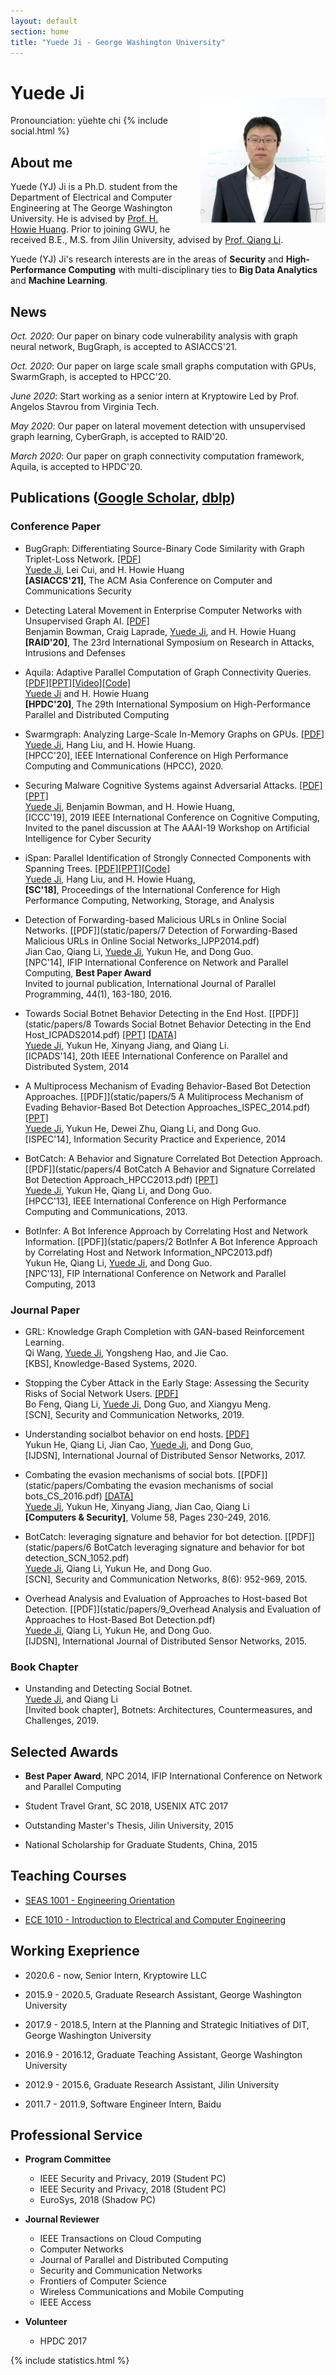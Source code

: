 ```yaml
---
layout: default
section: home
title: "Yuede Ji - George Washington University"
---
```

<img src="static/info/profile_formal.png" class="img-thumbnail" width="200px" style="float:right; margin-left:30px; margin-top:50px; margin-bottom:10px;">

# Yuede Ji 
Pronounciation: yüehte chi 
{% include social.html %}


## About me
Yuede (YJ) Ji is a Ph.D. student from the Department of Electrical and Computer Engineering at The George Washington University. He is advised by [Prof. H. Howie Huang](https://www.seas.gwu.edu/howie-huang). Prior to joining GWU, he received B.E., M.S. from Jilin University, advised by [Prof. Qiang Li](http://ccst.jlu.edu.cn/info/1026/6668.htm).

Yuede (YJ) Ji's research interests are in the areas of <strong>Security</strong> and <strong>High-Performance Computing</strong> with multi-disciplinary ties to <strong>Big Data Analytics</strong> and <strong>Machine Learning</strong>.

## News

*Oct. 2020*: Our paper on binary code vulnerability analysis with graph neural network, BugGraph, is accepted to ASIACCS'21.

*Oct. 2020*: Our paper on large scale small graphs computation with GPUs, SwarmGraph, is accepted to HPCC'20.

*June 2020*: Start working as a senior intern at Kryptowire Led by Prof. Angelos Stavrou from Virginia Tech.

*May 2020*: Our paper on lateral movement detection with unsupervised graph learning, CyberGraph, is accepted to RAID'20.

*March 2020*: Our paper on graph connectivity computation framework, Aquila, is accepted to HPDC'20.


## Publications ([Google Scholar](https://scholar.google.com/citations?user=1-GjVYgAAAAJ&hl=en&oi=ao), [dblp](http://dblp.uni-trier.de/pers/hd/j/Ji:Yuede))
### Conference Paper

* BugGraph: Differentiating Source-Binary Code Similarity with Graph Triplet-Loss Network. [[PDF]](./)<br/>
<u>Yuede Ji</u>, Lei Cui, and H. Howie Huang<br/><strong>[ASIACCS'21]</strong>, The ACM Asia Conference on Computer and Communications Security<br/>

* Detecting Lateral Movement in Enterprise Computer Networks with Unsupervised Graph AI. [[PDF]](static/papers/20_lateral_movement_RAID.pdf)<br/>
Benjamin Bowman, Craig Laprade, <u>Yuede Ji</u>, and H. Howie Huang<br/><strong>[RAID'20]</strong>, The 23rd International Symposium on Research in Attacks, Intrusions and Defenses<br/>

* Aquila: Adaptive Parallel Computation of Graph Connectivity Queries. [[PDF]](static/papers/Aquila_HPDC20_final.pdf)[[PPT]](static/papers/Aquila_HPDC_20_slides.pdf)[[Video]](https://youtu.be/CtkJtICiHRc)[[Code]](https://github.com/iHeartGraph/Aquila)<br/><u>Yuede Ji</u> and H. Howie Huang<br/><strong>[HPDC'20]</strong>, The 29th International Symposium on High-Performance Parallel and Distributed Computing<br/>

* Swarmgraph: Analyzing Large-Scale In-Memory Graphs on GPUs. [[PDF]](./)<br/><u>Yuede Ji</u>, Hang Liu, and H. Howie Huang.<br/>[HPCC'20], IEEE International Conference on High Performance Computing and Communications (HPCC), 2020.

* Securing Malware Cognitive Systems against Adversarial Attacks. [[PDF]](static/papers/DeepArmour_ICCC19.pdf)[[PPT]](static/papers/DeepArmour_ICCC_19_slides.pdf) <br/><u>Yuede Ji</u>, Benjamin Bowman, and H. Howie Huang,<br/>[ICCC'19], 2019 IEEE International Conference on Cognitive Computing,<br/>
Invited to the panel discussion at The AAAI-19 Workshop on Artificial Intelligence for Cyber Security<br/>

* iSpan: Parallel Identification of Strongly Connected Components with Spanning Trees. [[PDF]](static/papers/iSpan_SC18.pdf)[[PPT]](static/papers/iSpan_SC_18.pdf)[[Code]](https://github.com/iHeartGraph/iSpan)<br/><u>Yuede Ji</u>, Hang Liu, and H. Howie Huang,<br/><strong>[SC'18]</strong>, Proceedings of the International Conference for High Performance Computing, Networking, Storage, and Analysis<br/>

* Detection of Forwarding-based Malicious URLs in Online Social Networks. [[PDF]](static/papers/7 Detection of Forwarding-Based Malicious URLs in Online Social Networks_IJPP2014.pdf)<br/>Jian Cao, Qiang Li, <u>Yuede Ji</u>, Yukun He, and Dong Guo.<br/>[NPC'14], IFIP International Conference on Network and Parallel Computing, <strong> Best Paper Award</strong><br/>Invited to journal publication, International Journal of Parallel Programming, 44(1), 163-180, 2016.

* Towards Social Botnet Behavior Detecting in the End Host. [[PDF]](static/papers/8 Towards Social Botnet Behavior Detecting in the End Host_ICPADS2014.pdf) [[PPT]](static/papers/8_Social_Botnet_ICPADS_2014_slides.pdf) [[DATA]](https://yuede.github.io/open_source.html)<br/><u>Yuede Ji</u>, Yukun He, Xinyang Jiang, and Qiang Li.<br/>[ICPADS'14], 20th IEEE International Conference on Parallel and Distributed System, 2014

* A Multiprocess Mechanism of Evading Behavior-Based Bot Detection Approaches. [[PDF]](static/papers/5 A Mulitiprocess Mechanism of Evading Behavior-Based Bot Detection Approaches_ISPEC_2014.pdf) [[PPT]](static/papers/5_multiproces_ispec14.pptx) <br/><u>Yuede Ji</u>, Yukun He, Dewei Zhu, Qiang Li, and Dong Guo.<br/>[ISPEC'14], Information Security Practice and Experience, 2014

* BotCatch: A Behavior and Signature Correlated Bot Detection Approach. [[PDF]](static/papers/4 BotCatch A Behavior and Signature Correlated Bot Detection Approach_HPCC2013.pdf) [[PPT]](static/papers/4_botcatch_report-final.pptx)<br/><u>Yuede Ji</u>, Yukun He, Qiang Li, and Dong Guo.<br/>[HPCC'13], IEEE International Conference on High Performance Computing and Communications, 2013.

* BotInfer: A Bot Inference Approach by Correlating Host and Network Information.  [[PDF]](static/papers/2 BotInfer A Bot Inference Approach by Correlating Host and Network Information_NPC2013.pdf)<br/>Yukun He, Qiang Li, <u>Yuede Ji</u>, and Dong Guo.<br/>[NPC'13], FIP International Conference on Network and Parallel Computing, 2013


### Journal Paper

* GRL: Knowledge Graph Completion with GAN-based Reinforcement Learning.<br/> Qi Wang, <u>Yuede Ji</u>, Yongsheng Hao, and Jie Cao. <br/>[KBS], Knowledge-Based Systems, 2020.<br/>

* Stopping the Cyber Attack in the Early Stage: Assessing the Security Risks of Social Network Users. [[PDF]](static/papers/Stopping_the_Cyberattack_in_the_Early_Stage_Assess.pdf)<br/>Bo Feng, Qiang Li, <u>Yuede Ji</u>, Dong Guo, and Xiangyu Meng.<br/>[SCN], Security and Communication Networks, 2019.<br/>

* Understanding socialbot behavior on end hosts. [[PDF]](static/papers/Understanding_socialbot_behavior_on_end_hosts.pdf)<br/>
Yukun He, Qiang Li, Jian Cao, <u>Yuede Ji</u>, and Dong Guo,<br/>
[IJDSN], International Journal of Distributed Sensor Networks, 2017.<br/>

* Combating the evasion mechanisms of social bots. [[PDF]](static/papers/Combating the evasion mechanisms of social bots_CS_2016.pdf) [[DATA]](https://yuede.github.io/open_source.html)<br/><u>Yuede Ji</u>, Yukun He, Xinyang Jiang, Jian Cao, Qiang Li<br/> <strong>[Computers & Security]</strong>, Volume 58, Pages 230-249, 2016.<br/>


* BotCatch: leveraging signature and behavior for bot detection. [[PDF]](static/papers/6 BotCatch leveraging signature and behavior for bot detection_SCN_1052.pdf)<br/><u>Yuede Ji</u>, Qiang Li, Yukun He, and Dong Guo.<br/>[SCN], Security and Communication Networks, 8(6): 952-969, 2015.

* Overhead Analysis and Evaluation of Approaches to Host-based Bot Detection. [[PDF]](static/papers/9_Overhead Analysis and Evaluation of Approaches to Host-Based Bot Detection.pdf)<br/><u>Yuede Ji</u>, Qiang Li, Yukun He, and Dong Guo.<br/>[IJDSN], International Journal of Distributed Sensor Networks, 2015. 

### Book Chapter

* Unstanding and Detecting Social Botnet.<br/><u>Yuede Ji</u>, and Qiang Li<br/>[Invited book chapter], Botnets: Architectures, Countermeasures, and Challenges, 2019.<br/>


## Selected Awards
* **Best Paper Award**, NPC 2014, IFIP International Conference on Network and Parallel Computing 

* Student Travel Grant, SC 2018, USENIX ATC 2017

* Outstanding Master's Thesis, Jilin University, 2015 

* National Scholarship for Graduate Students, China, 2015


## Teaching Courses
* [SEAS 1001 - Engineering Orientation](https://www.seas.gwu.edu/~seas001/fall16/)

* [ECE 1010 - Introduction to Electrical and Computer Engineering](https://www.seas.gwu.edu/~ece001/)

## Working Exeprience

* 2020.6 - now, Senior Intern, Kryptowire LLC

* 2015.9 - 2020.5, Graduate Research Assistant, George Washington University

* 2017.9 - 2018.5, Intern at the Planning and Strategic Initiatives of DIT, George Washington University

* 2016.9 - 2016.12, Graduate Teaching Assistant, George Washington University

* 2012.9 - 2015.6, Graduate Research Assistant, Jilin University

* 2011.7 - 2011.9, Software Engineer Intern, Baidu

## Professional Service

* **Program Committee**
    * IEEE Security and Privacy, 2019 (Student PC)
    * IEEE Security and Privacy, 2018 (Student PC)
    * EuroSys, 2018 (Shadow PC)

* **Journal Reviewer** 
    * IEEE Transactions on Cloud Computing
    * Computer Networks
    * Journal of Parallel and Distributed Computing
    * Security and Communication Networks
    * Frontiers of Computer Science
    * Wireless Communications and Mobile Computing
    * IEEE Access
* **Volunteer**
    * HPDC 2017

{% include statistics.html %}

